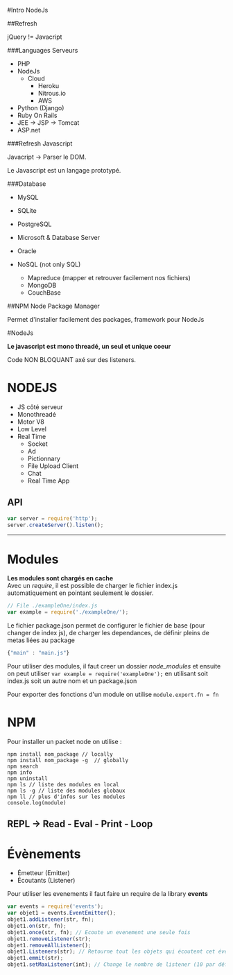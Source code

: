 #Intro NodeJs

##Refresh

jQuery != Javacript  

###Languages Serveurs

* PHP
* NodeJs
    * Cloud
        * Heroku
        * Nitrous.io
        * AWS
* Python (Django)
* Ruby On Rails
* JEE -> JSP -> Tomcat
* ASP.net

###Refresh Javascript

Javacript -> Parser le DOM.  

Le Javascript est un langage prototypé.

###Database

* MySQL
* SQLite
* PostgreSQL
* Microsoft & Database Server
* Oracle

* NoSQL (not only SQL)
    * Mapreduce (mapper et retrouver facilement nos fichiers)
    * MongoDB
    * CouchBase

##NPM Node Package Manager

Permet d'installer facilement des packages, framework pour NodeJs

#NodeJs

**Le javascript est mono threadé, un seul et unique coeur** 

Code NON BLOQUANT axé sur des listeners.

# NODEJS 

* JS côté serveur
* Monothreadé
* Motor V8
* Low Level
* Real Time
    * Socket
    * Ad
    * Pictionnary
    * File Upload Client
    * Chat
    * Real Time App


## API

```javascript
var server = require('http');
server.createServer().listen();
```
------------

# Modules

**Les modules sont chargés en cache**  
Avec un *require*, il est possible de charger le fichier index.js automatiquement en pointant seulement le dossier.

```javascript
// File ./exampleOne/index.js
var example = require('./exampleOne/');
```

Le fichier package.json permet de configurer le fichier de base (pour changer de index js), de charger les dependances, de définir pleins de metas liées au package

```javascript
{"main" : "main.js"}
```

Pour utiliser des modules, il faut creer un dossier *node_modules* et ensuite on peut utiliser `var example = require('exampleOne');` en utilisant soit index.js soit un autre nom et un package.json  

Pour exporter des fonctions d'un module on utilise `module.export.fn = fn`

# NPM

Pour installer un packet node on utilise :

```
npm install nom_package // locally
npm install nom_package -g  // globally
npm search
npm info
npm uninstall
npm ls // liste des modules en local
npm ls -g // liste des modules globaux
npm ll // plus d'infos sur les modules
console.log(module)
```

## REPL -> Read - Eval - Print - Loop

# Évènements

* Émetteur (Emitter)
* Écoutants (Listener)

Pour utiliser les evenements il faut faire un require de la library **events** 

```javascript
var events = require('events');
var objet1 = events.EventEmitter();
objet1.addListener(str, fn);
objet1.on(str, fn);
objet1.once(str, fn); // Ecoute un evenement une seule fois
objet1.removeListener(str);
objet1.removeAllListener();
objet1.Listeners(str); // Retourne tout les objets qui écoutent cet évènement
objet1.emmit(str);
objet1.setMaxListener(int); // Change le nombre de listener (10 par défaut)
```